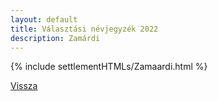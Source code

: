 ```yaml
---
layout: default
title: Választási névjegyzék 2022
description: Zamárdi
---
```


{% include settlementHTMLs/Zamaardi.html %}

[Vissza](./)
